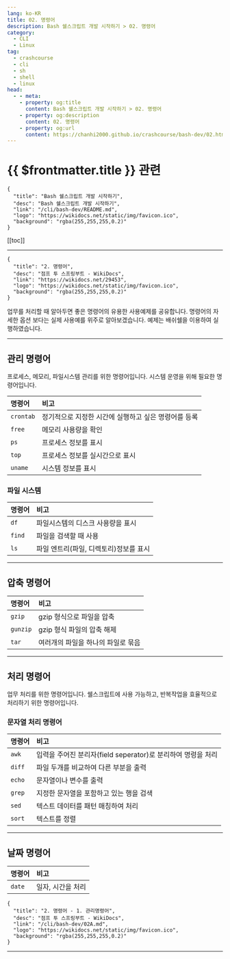```yaml
---
lang: ko-KR
title: 02. 명령어
description: Bash 쉘스크립트 개발 시작하기 > 02. 명령어
category:
  - CLI
  - Linux
tag: 
  - crashcourse
  - cli
  - sh
  - shell
  - linux
head:
  - - meta:
    - property: og:title
      content: Bash 쉘스크립트 개발 시작하기 > 02. 명령어
    - property: og:description
      content: 02. 명령어
    - property: og:url
      content: https://chanhi2000.github.io/crashcourse/bash-dev/02.html
---
```


# {{ $frontmatter.title }} 관련

```component VPCard
{
  "title": "Bash 쉘스크립트 개발 시작하기",
  "desc": "Bash 쉘스크립트 개발 시작하기",
  "link": "/cli/bash-dev/README.md",
  "logo": "https://wikidocs.net/static/img/favicon.ico",
  "background": "rgba(255,255,255,0.2)"
}
```

[[toc]]

---

```component VPCard
{
  "title": "2. 명령어",
  "desc": "점프 투 스프링부트 - WikiDocs",
  "link": "https://wikidocs.net/29453",
  "logo": "https://wikidocs.net/static/img/favicon.ico",
  "background": "rgba(255,255,255,0.2)"
}
```

업무를 처리할 때 알아두면 좋은 명령어의 유용한 사용예제를 공유합니다. 명령어의 자세한 옵션 보다는 실제 사용예를 위주로 알아보겠습니다. 예제는 배쉬쉘을 이용하여 실행하였습니다.

---

## 관리 명령어

프로세스, 메모리, 파일시스템 관리를 위한 명령어입니다. 시스템 운영을 위해 필요한 명령어입니다.

| 명령어 | 비고 |
| :--- | :--- |
| `crontab` | 정기적으로 지정한 시간에 실행하고 싶은 명령어를 등록 |
| `free` | 메모리 사용량을 확인 |
| `ps` | 프로세스 정보를 표시 |
| `top` | 프로세스 정보를 실시간으로 표시 |
| `uname` | 시스템 정보를 표시 |

### 파일 시스템

| 명령어 | 비고 |
| :--- | :--- |
| `df` | 파일시스템의 디스크 사용량을 표시 |
| `find` | 파일을 검색할 때 사용 |
| `ls` | 파일 엔트리(파일, 디렉토리)정보를 표시 |

---

## 압축 명령어

| 명령어 | 비고 |
| :--- | :--- |
| `gzip` | gzip 형식으로 파일을 압축 |
| `gunzip` | gzip 형식 파일의 압축 해제 |
| `tar` | 여러개의 파일을 하나의 파일로 묶음 |

---

## 처리 명령어

업무 처리를 위한 명령어입니다. 쉘스크립트에 사용 가능하고, 반복작업을 효율적으로 처리하기 위한 명령어입니다.

### 문자열 처리 명령어

| 명령어 | 비고 |
| :--- | :--- |
| `awk` | 입력을 주어진 분리자(field seperator)로 분리하여 명령을 처리 |
| `diff` | 파일 두개를 비교하여 다른 부분을 출력 |
| `echo` | 문자열이나 변수를 출력 |
| `grep` | 지정한 문자열을 포함하고 있는 행을 검색 |
| `sed` | 텍스트 데이터를 패턴 매칭하여 처리 |
| `sort` | 텍스트를 정렬 |

---

## 날짜 명령어

| 명령어 | 비고 |
| :--- | :--- |
| `date` | 일자, 시간을 처리 |

```component VPCard
{
  "title": "2. 명령어 - 1. 관리명령어",
  "desc": "점프 투 스프링부트 - WikiDocs",
  "link": "/cli/bash-dev/02A.md",
  "logo": "https://wikidocs.net/static/img/favicon.ico",
  "background": "rgba(255,255,255,0.2)"
}
```

---

<TagLinks />